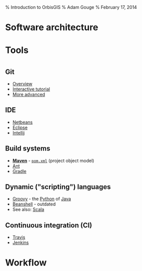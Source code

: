 % Introduction to OrbisGIS
% Adam Gouge
% February 17, 2014

# Software architecture

# Tools
#

## Git

* [Overview](https://dbrgn.ch/slides/20130207_getting_git)
* [Interactive tutorial](http://try.github.io)
* [More advanced](http://www.slideshare.net/chacon/getting-git)

## IDE

* [Netbeans](https://netbeans.org)
* [Eclipse](https://www.eclipse.org)
* [Intellij](https://www.eclipse.org)

## Build systems

* **[Maven](http://maven.apache.org)** - [`pom.xml`](https://github.com/irstv/H2GIS/blob/master/pom.xml) (project object model)
* [Ant](http://ant.apache.org)
* [Gradle](http://www.gradle.org)

## Dynamic ("scripting") languages

* [Groovy](http://groovy.codehaus.org) - the [Python](http://www.python.org) of [Java](https://www.java.com/en)
* [Beanshell](http://www.beanshell.org) - outdated
* See also: [Scala](http://www.scala-lang.org)

## Continuous integration (CI)

* [Travis](https://travis-ci.org)
* [Jenkins](http://jenkins.orbisgis.org)

# Workflow
